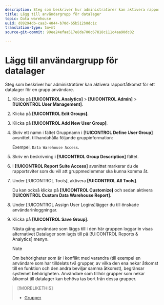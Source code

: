 ```yaml
---
description: Steg som beskriver hur administratörer kan aktivera rapportåtkomst för ett datalager för en grupp användare.
title: Lägg till användargrupp för datalager
topic: Data warehouse
uuid: d89294db-caa3-4044-b70d-65b512b0dc1c
translation-type: tm+mt
source-git-commit: 99ee24efaa517e8da700c67818c111c4aa90dc02

---
```



# Lägg till användargrupp för datalager

Steg som beskriver hur administratörer kan aktivera rapportåtkomst för ett datalager för en grupp användare.

1. Klicka på **[!UICONTROL Analytics]** > **[!UICONTROL Admin]** > **[!UICONTROL User Management]**.
1. Klicka på **[!UICONTROL Edit Groups]**.
1. Klicka på **[!UICONTROL Add New User Group]**.
1. Skriv ett namn i fältet Gruppnamn i **[!UICONTROL Define User Group]** avsnittet. tillhandahålla följande gruppinformation:

   Exempel, `Data Warehouse Access`.
1. Skriv en beskrivning i **[!UICONTROL Group Description]** fältet.
1. I **[!UICONTROL Report Suite Access]** avsnittet markerar du de rapportsviter som du vill att gruppmedlemmar ska kunna komma åt.
1. Under [!UICONTROL Tools], aktivera **[!UICONTROL All Tools]**.

   Du kan också klicka på **[!UICONTROL Customize]** och sedan aktivera **[!UICONTROL Custom Data Warehouse Report]**.

1. Under [!UICONTROL Assign User Logins]lägger du till önskade användarinloggningar.
1. Klicka på **[!UICONTROL Save Group]**.

   Nästa gång användare som läggs till i den här gruppen loggar in visas alternativet Datalager som lagts till på [!UICONTROL Reports & Analytics] menyn.

   >[!NOTE]
   >
   >Om behörigheter som är i konflikt med varandra (till exempel en användare som har tilldelats två grupper, av vilka den ena nekar åtkomst till en funktion och den andra beviljar samma åtkomst), begränsar systemet behörigheten. Användare som tillhör grupper som nekar åtkomst till datalager kan behöva tas bort från dessa grupper.

>[!MORELIKETHIS]
>
>* [Grupper](/help/admin/user-management2/c-user-groups/groups.md)

